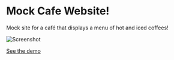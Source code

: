# Mock Cafe Website!

Mock site for a café that displays a menu of hot and iced coffees!

![Screenshot](./src/assets/screenshot.webp)

[See the demo]()